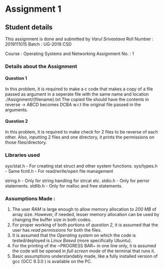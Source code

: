 # Assignment 1


## Student details

This assignment is done and submitted by *Varul Srivastava*
Roll Number : 2019111015
Batch : UG-2019 CSD

Course : Operating Systems and Networking
Assignment No. : 1


### Details about the Assignment 

#### Question 1

In this problem, it is required to make a c code that makes a copy of a file passed as argument in a seperate file with the same name and location ./Assignment/{filename}.txt
The copied file should have the contents in reverse -> ABCD becomes DCBA w.r.t the original file passed in the arguments.

#### Question 2

In this problem, it is required to make check for 2 files to be reverse of each other. Also, inputting 2 files and one directory, it prints the permissions on those files/directory.

### Libraries used

sys/stat.h  - For creating stat struct and other system functions.
sys/types.h - Same
fcntl.h     - For read/write/open file management

string.h    - Only for string handling for strcat etc.
stdio.h     - Only for perror statements.
stdlib.h    - Only for malloc and free statements.

### Assumptions Made : 

1. The user *RAM* is large enough to allow memory allocation to *200 MB* of array size. However, if needed, lesser memory allocation can be used by changing the buffer size in both codes.
2. For proper working of both portions of *question 2*, it is assumed that the user has *read permissions* for both the files.
3. It is assumed that the *Operating system* on which the code is tested/deployed is *Linux Based* (more specifically Ubuntu).
4. For the printing of the ~PROGRESS BAR~  in one line only, it is assumed the code will be opened in *full screen mode* of the terminal that runs it.
5. Basic assumptions understandably made, like a fully installed version of gcc (GCC 9.3.0 ) is available on the PC.


